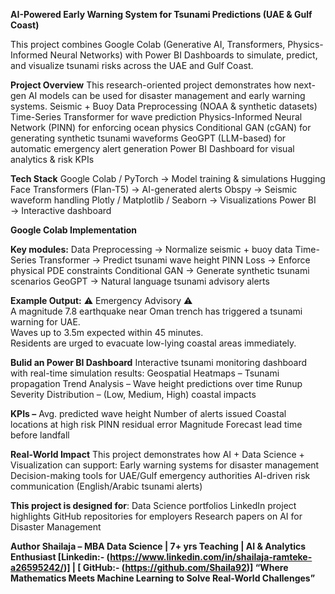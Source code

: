 **AI-Powered Early Warning System for Tsunami Predictions (UAE & Gulf Coast)**

This project combines Google Colab (Generative AI, Transformers, Physics-Informed Neural Networks) with Power BI Dashboards to simulate, predict, and visualize tsunami risks across the UAE and Gulf Coast.

**Project Overview**
This research-oriented project demonstrates how next-gen AI models can be used for disaster management and early warning systems.
Seismic + Buoy Data Preprocessing (NOAA & synthetic datasets)
Time-Series Transformer for wave prediction
Physics-Informed Neural Network (PINN) for enforcing ocean physics
Conditional GAN (cGAN) for generating synthetic tsunami waveforms
GeoGPT (LLM-based) for automatic emergency alert generation
Power BI Dashboard for visual analytics & risk KPIs

**Tech Stack**
Google Colab / PyTorch → Model training & simulations
Hugging Face Transformers (Flan-T5) → AI-generated alerts
Obspy → Seismic waveform handling
Plotly / Matplotlib / Seaborn → Visualizations
Power BI → Interactive dashboard

**Google Colab Implementation**

**Key modules:**
Data Preprocessing → Normalize seismic + buoy data
Time-Series Transformer → Predict tsunami wave height
PINN Loss → Enforce physical PDE constraints
Conditional GAN → Generate synthetic tsunami scenarios
GeoGPT → Natural language tsunami advisory alerts


**Example Output:**
⚠️ Emergency Advisory ⚠️  
A magnitude 7.8 earthquake near Oman trench has triggered a tsunami warning for UAE.  
Waves up to 3.5m expected within 45 minutes.  
Residents are urged to evacuate low-lying coastal areas immediately.  


**Bulid an Power BI Dashboard**
Interactive tsunami monitoring dashboard with real-time simulation results:
Geospatial Heatmaps – Tsunami propagation
Trend Analysis – Wave height predictions over time
Runup Severity Distribution – (Low, Medium, High) coastal impacts

**KPIs –**
Avg. predicted wave height
Number of alerts issued
Coastal locations at high risk
PINN residual error
Magnitude 
Forecast lead time before landfall


**Real-World Impact**
This project demonstrates how AI + Data Science + Visualization can support:
Early warning systems for disaster management
Decision-making tools for UAE/Gulf emergency authorities
AI-driven risk communication (English/Arabic tsunami alerts)

**This project is designed for**:
Data Science portfolios
LinkedIn project highlights
GitHub repositories for employers
Research papers on AI for Disaster Management

**Author
Shailaja – MBA Data Science | 7+ yrs Teaching | AI & Analytics Enthusiast
[Linkedin:- (https://www.linkedin.com/in/shailaja-ramteke-a26595242/)] | [ GitHub:- (https://github.com/Shaila92)]
“Where Mathematics Meets Machine Learning to Solve Real-World Challenges”**
